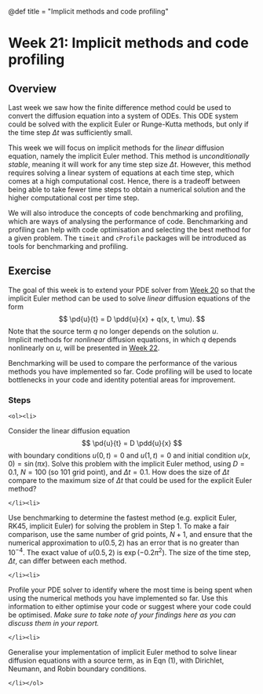 @def title = "Implicit methods and code profiling"

# Week 21: Implicit methods and code profiling

## Overview

Last week we saw how the finite difference method could be used to convert the diffusion equation into a system of ODEs.  This ODE system could be solved with the explicit Euler or Runge-Kutta methods, but only if the time step $\Delta t$ was sufficiently small.  

This week we will focus on implicit methods for the *linear* diffusion equation, namely the implicit Euler method.  This method is *unconditionally stable*, meaning it will work for any time step size $\Delta t$.  However, this method requires solving a linear system of equations at each time step, which comes at a high computational cost.  Hence, there is a tradeoff between being able to take fewer time steps to obtain a numerical solution and the higher computational cost per time step.

We will also introduce the concepts of code benchmarking and profiling, which are ways of analysing the performance of code.  Benchmarking and profiling can help with code optimisation and selecting the best method for a given problem.  The `timeit` and `cProfile` packages will be introduced as tools for benchmarking and profiling.

## Exercise

The goal of this week is to extend your PDE solver from [Week 20](/pdes/explicit) so that the implicit Euler method can be used to solve *linear* diffusion equations of the form
$$
\pd{u}{t} = D \pdd{u}{x} + q(x, t, \mu).
$$
Note that the source term $q$ no longer depends on the solution $u$.  
Implicit methods for *nonlinear* diffusion equations, in which $q$ depends nonlinearly on $u$, will be presented in [Week 22](/pdes/implicit_nonlinear/).

Benchmarking will be used to compare the performance of the various methods you have implemented so far.  Code profiling  will be used to locate bottlenecks in your code and identity potential areas for improvement.


### Steps

~~~
<ol><li>
~~~

Consider the linear diffusion equation
$$
\pd{u}{t} = D \pdd{u}{x}
$$
with boundary conditions $u(0,t) = 0$ and $u(1,t) = 0$ and initial condition
$u(x,0) = \sin(\pi x)$.  Solve this problem with the implicit Euler method, using $D = 0.1$, $N = 100$ (so 101 grid point), and $\Delta t = 0.1$.  How does the size of $\Delta t$ compare to the maximum size of $\Delta t$ that could be used for the explicit Euler method?

~~~
</li><li>
~~~

Use benchmarking to determine the fastest method (e.g. explicit Euler, RK45, implicit Euler) for solving the problem in Step 1. To make a fair comparison, use the same number of grid points, $N+1$, and ensure that the numerical approximation to $u(0.5, 2)$ has an error that is no greater than $10^{-4}$.  The exact value of $u(0.5, 2)$ is $\exp(-0.2\pi^2)$.  The size of the time step, $\Delta t$, can differ between each method.

~~~
</li><li>
~~~

Profile your PDE solver to identify where the most time is being spent when using the numerical methods you have implemented so far.  Use this information to either optimise your code or suggest where your code could be optimised.  *Make sure to take note of your findings here as you can discuss them in your report.*

~~~
</li><li>
~~~

Generalise your implementation of implicit Euler method to solve linear diffusion equations with a source term, as in Eqn (1), with Dirichlet, Neumann, and Robin boundary conditions.

~~~
</li></ol>
~~~

<!-- ## Bonus problems

~~~
<ul><li>
~~~

The equation
$$
\pd{u}{t} = D\pdd{u}{x} + (1-u) \exp(-x)
$$
appears in [mathematical models of 3D printing](https://journals.aps.org/pre/abstract/10.1103/PhysRevE.91.062402).  Here, $u$ represents the fraction of liquid that has been converted into solid.  The boundary conditions and initial conditions are given by
$$
\left.\pd{u}{x}\right|_{x=0} = 0,
\quad
\left.\pd{u}{x}\right|_{x=L} = 0,
\quad
u(x,0) = 0.
$$
Solve this problem until $t = 10$ by taking $D = 0.05$ and $L = 10$ and using $N = 500$ (so 501 grid points).

**Hint**: if you want to use an implicit method, then you will need to think about how to account for the linear dependence of $u$ in the source term.

~~~
</li><li>
~~~

The computational benefits of implicit methods over explicit methods are showcased in the context of PDEs with high-order derivatives.  For example, consider the viscous beam equation
$$
\pd{u}{t} = -B \frac{\partial^4 u}{\partial x^4} + q.
$$
Applying the explicit Euler method to this problem requires the time step $\Delta t$ to be proportional to $(\Delta x)^4$.  Thus, if $\Delta x = 0.01$ for example, then $\Delta t \approx 10^{-8}$!  This time-step restriction makes the application of explicit methods highly impractical for these problems.

Use an implicit method to solve Eqn (5) with the following boundary conditions:
$$
u(0,t) = 0, \quad \left.\pdd{u}{x}\right|_{x=0} = 0, \quad
u(1,t) = 0, \quad \left.\pdd{u}{x}\right|_{x=1} = 0.
$$
As an initial condition, set $u(x,0) = 0$.  Compare your solution to that obtained from the [Week 19](/pdes/finite_diff/) exercises.
~~~
</li></ul>
~~~ -->
